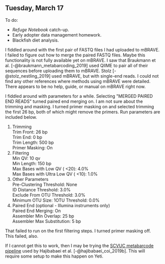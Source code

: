 
## Tuesday, March 17

To do:

* *Refuge Notebook* catch-up.
* Early adopter data management homework.
* Blackfish diet analysis.

I fiddled around with the first pair of FASTQ files I had uploaded to mBRAVE. I failed to figure out how to merge the paired FASTQ files. Maybe this functionality is not fully available yet on mBRAVE. I saw that Braukmann et al. [-@braukmann_metabarcoding_2019] used QIIME to pair all of their sequences before uploading them to mBRAVE. Stolz [-@stolz_nestling_2019] used mBRAVE, but with single-end reads. I could not find any other references where methods using mBRAVE were detailed. There appears to be no help, guide, or manual on mBRAVE right now.

I fiddled around with parameters for a while. Selecting "MERGED PAIRED END READS" turned paired end merging on. I am not sure about the trimming and masking. I turned primer masking on and selected trimming the first 26 bp, both of which might remove the primers. Run parameters are included below.

1. Trimming\
Trim Front: 26 bp\
Trim End: 0 bp\
Trim Length: 500 bp\
Primer Masking: On
2. Filtering\
Min QV: 10 qv\
Min Length: 150 bp\
Max Bases with Low QV ( <20): 4.0%\
Max Bases with Ultra Low QV ( <10): 1.0%
3. Other Parameters\
Pre-Clustering Threshold: None\
ID Distance Threshold: 3.0%\
Exclude From OTU Threshold: 3.0%\
Minimum OTU Size: 1OTU Threshold: 0.0%
4. Paired End (optional - Illumina instruments only)\
Paired End Merging: On\
Assembler Min Overlap: 25 bp\
Assembler Max Substitution: 5 bp 

That failed to run on the first filtering steps. I turned primer masking off. This failed, also.

If I cannot get this to work, then I may be trying the [SCVUC metabarcode pipeline](https://github.com/Hajibabaei-Lab/SCVUC_COI_metabarcode_pipeline) used by Hajibabaei et al. [-@hajibabaei_coi_2019b]. This will require some setup to make this happen on Yeti.



 


